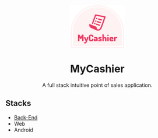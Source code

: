 <div align="center">
<a href="https://mycashier.pw/" target="blank">
<img src="/MyCashier.png" align="center" width="150" alt="MyCashier">
</a>

# MyCashier

A full stack intuitive point of sales application.

</div>

## Stacks

 * [Back-End](backend)
 * Web
 * Android